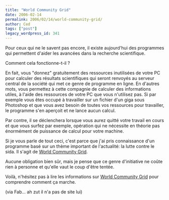 ```yaml
---
title: "World Community Grid"
date: 2006-02-14
permalink: 2006/02/14/world-community-grid/
author: Ced
tags: ["post"]
legacy_wordpress_id: 341
---
```


Pour ceux qui ne le savent pas encore, il existe aujourd'hui des programmes qui permettent d'aider les avancées dans la recherche scientifique.

Comment cela fonctionne-t-il&nbsp;?

<!-- excerpt -->

En fait, vous "donnez" gratuitement des ressources inutilisées de votre PC pour calculer des résultats scientifiques qui seront renvoyés au serveur central de la société qui met ce genre de programme en ligne. En d'autres mots, vous permettez à cette compagnie de calculer des informations utiles, à l'aide des ressources de votre PC que vous n'utilisez pas. Si par exemple vous êtes occupé à travailler sur un fichier d'un giga sous Photoshop et que vous avez besoin de toutes vos ressources pour travailler, le programme s'en aperçoit et ne lance aucun calcul.

Par contre, il se déclenchera lorsque vous aurez quitté votre travail en cours et que vous surfez par exemple, opération qui ne nécessite en théorie pas énormément de puissance de calcul pour votre machine.

Si je vous parle de tout ceci, c'est parce que j'ai pris connaissance d'un programme basé sur un thème important de l'actualité: la lutte contre le sida. Il s'agit de <a href="http://www.worldcommunitygrid.org" hreflang="fr">World Community Grid</a>.

Aucune obligation bien sûr, mais je pense que ce genre d'initiative ne coûte rien à personne et qu'elle vaut le coup d'être tentée.

Voilà, n'hésitez pas à lire les informations sur <a href="http://www.worldcommunitygrid.org" hreflang="fr">World Community Grid</a> pour comprendre comment ça marche.

(via Fab... ah zut il n'a pas de site lui)
